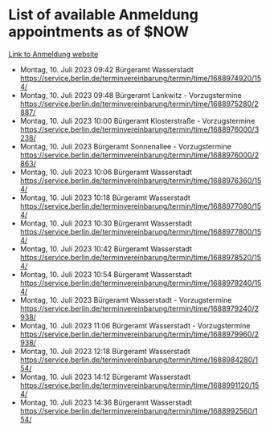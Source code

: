 # List of available Anmeldung appointments as of $NOW
[Link to Anmeldung website](https://service.berlin.de/terminvereinbarung/termin/tag.php?termin=1&anliegen[]=120686&dienstleisterlist=122210,122217,327316,122219,327312,122227,327314,122231,327346,122243,327348,122254,122252,329742,122260,329745,122262,329748,122271,327278,122273,327274,122277,327276,330436,122280,327294,122282,327290,122284,327292,122291,327270,122285,327266,122286,327264,122296,327268,150230,329760,122297,327286,122294,327284,122312,329763,122314,329775,122304,327330,122311,327334,122309,327332,317869,122281,327352,122279,329772,122283,122276,327324,122274,327326,122267,329766,122246,327318,122251,327320,122257,327322,122208,327298,122226,327300&herkunft=http%3A%2F%2Fservice.berlin.de%2Fdienstleistung%2F120686%2F)
- Montag, 10. Juli 2023 09:42 Bürgeramt Wasserstadt https://service.berlin.de/terminvereinbarung/termin/time/1688974920/154/
- Montag, 10. Juli 2023 09:48 Bürgeramt Lankwitz - Vorzugstermine https://service.berlin.de/terminvereinbarung/termin/time/1688975280/2887/
- Montag, 10. Juli 2023 10:00 Bürgeramt Klosterstraße - Vorzugstermine https://service.berlin.de/terminvereinbarung/termin/time/1688976000/3238/
- Montag, 10. Juli 2023  Bürgeramt Sonnenallee - Vorzugstermine https://service.berlin.de/terminvereinbarung/termin/time/1688976000/2863/
- Montag, 10. Juli 2023 10:06 Bürgeramt Wasserstadt https://service.berlin.de/terminvereinbarung/termin/time/1688976360/154/
- Montag, 10. Juli 2023 10:18 Bürgeramt Wasserstadt https://service.berlin.de/terminvereinbarung/termin/time/1688977080/154/
- Montag, 10. Juli 2023 10:30 Bürgeramt Wasserstadt https://service.berlin.de/terminvereinbarung/termin/time/1688977800/154/
- Montag, 10. Juli 2023 10:42 Bürgeramt Wasserstadt https://service.berlin.de/terminvereinbarung/termin/time/1688978520/154/
- Montag, 10. Juli 2023 10:54 Bürgeramt Wasserstadt https://service.berlin.de/terminvereinbarung/termin/time/1688979240/154/
- Montag, 10. Juli 2023  Bürgeramt Wasserstadt - Vorzugstermine https://service.berlin.de/terminvereinbarung/termin/time/1688979240/2938/
- Montag, 10. Juli 2023 11:06 Bürgeramt Wasserstadt - Vorzugstermine https://service.berlin.de/terminvereinbarung/termin/time/1688979960/2938/
- Montag, 10. Juli 2023 12:18 Bürgeramt Wasserstadt https://service.berlin.de/terminvereinbarung/termin/time/1688984280/154/
- Montag, 10. Juli 2023 14:12 Bürgeramt Wasserstadt https://service.berlin.de/terminvereinbarung/termin/time/1688991120/154/
- Montag, 10. Juli 2023 14:36 Bürgeramt Wasserstadt https://service.berlin.de/terminvereinbarung/termin/time/1688992560/154/
